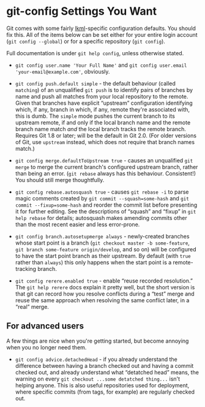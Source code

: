 # git-config Settings You Want

Git comes with some fairly [lkml](http://www.tux.org/lkml/)-specific
configuration defaults. You should fix this. All of the items below can be set
either for your entire login account (`git config --global`) or for a specific
repository (`git config`).

Full documentation is under `git help config`, unless otherwise stated.

* `git config user.name 'Your Full Name'` and `git config user.email
  'your-email@example.com'`, obviously.

* `git config push.default simple` - the default behaviour (called `matching`)
  of an unqualified `git push` is to identify pairs of branches by name and
  push all matches from your local repository to the remote. Given that
  branches have explicit “upstream” configuration identifying which, if any,
  branch in which, if any, remote they're associated with, this is dumb. The
  `simple` mode pushes the current branch to its upstream remote, if and only
  if the local branch name and the remote branch name match _and_ the local
  branch tracks the remote branch. Requires Git 1.8 or later; will be the
  default in Git 2.0. (For older versions of Git, use `upstream` instead,
  which does not require that branch names match.)

* `git config merge.defaultToUpstream true` - causes an unqualified `git
  merge` to merge the current branch's configured upstream branch, rather than
  being an error. (`git rebase` always has this behaviour. Consistent!) You
  should still merge thoughtfully.

* `git config rebase.autosquash true` - causes `git rebase -i` to parse magic
  comments created by `git commit --squash=some-hash` and `git commit
  --fixup=some-hash` and reorder the commit list before presenting it for
  further editing. See the descriptions of “squash” and “fixup” in `git help
  rebase` for details; autosquash makes amending commits other than the most
  recent easier and less error-prone.

* `git config branch.autosetupmerge always` - newly-created branches whose
  start point is a branch (`git checkout master -b some-feature`, `git branch
  some-feature origin/develop`, and so on) will be configured to have the
  start point branch as their upstream. By default (with `true` rather than
  `always`) this only happens when the start point is a remote-tracking
  branch.

* `git config rerere.enabled true` - enable “reuse recorded resolution.” The
  `git help rerere` docs explain it pretty well, but the short version is that
  git can record how you resolve conflicts during a “test” merge and reuse the
  same approach when resolving the same conflict later, in a “real” merge.

## For advanced users

A few things are nice when you're getting started, but become annoying when
you no longer need them.

* `git config advice.detachedHead` - if you already understand the difference
  between having a branch checked out and having a commit checked out, and
  already understand what “detatched head” means, the warning on every `git
  checkout ...some detatched thing...` isn't helping anyone. This is also
  useful repositories used for deployment, where specific commits (from tags,
  for example) are regularly checked out.
